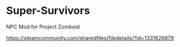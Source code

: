 # Super-Survivors
NPC Mod for Project Zomboid

https://steamcommunity.com/sharedfiles/filedetails/?id=1331826879
